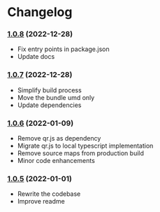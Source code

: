 # Changelog

### [1.0.8](https://github.com/devme/react-qr-code/compare/v1.0.7...v1.0.8) (2022-12-28)

- Fix entry points in package.json
- Update docs

### [1.0.7](https://github.com/devme/react-qr-code/compare/v1.0.6...v1.0.7) (2022-12-28)

- Simplify build process
- Move the bundle umd only
- Update dependencies

### [1.0.6](https://github.com/devme/react-qr-code/compare/v1.0.5...v1.0.6) (2022-01-09)

- Remove qr.js as dependency
- Migrate qr.js to local typescript implementation
- Remove source maps from production build
- Minor code enhancements

### [1.0.5](https://github.com/devme/react-qr-code/compare/v1.0.3...v1.0.5) (2022-01-01)

- Rewrite the codebase
- Improve readme
